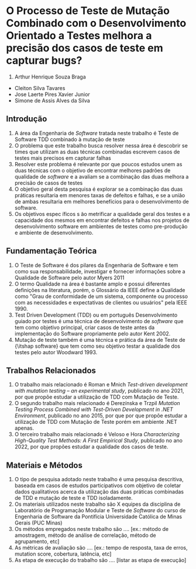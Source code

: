 # O Processo de Teste de Mutação Combinado com o Desenvolvimento Orientado a Testes melhora a precisão dos casos de teste em capturar bugs?

1. Arthur Henrique Souza Braga

* Cleiton Silva Tavares
* Jose Laerte Pires Xavier Junior
* Simone de Assis Alves da Silva

## Introdução

1. A área da Engenharia de _Software_ tratada neste trabalho é Teste de Software TDD combinado à mutação de teste
2. O problema que este trabalho busca resolver nessa área é descobrir se times que utilizam as duas técnicas combinadas escrevem casos de testes mais precisos em capturar falhas
3. Resolver este problema é relevante por que poucos estudos unem as duas técnicas com o objetivo de encontrar melhores padrões de qualidade de _software_ e a avaliam se a combinação das duas melhora a precisão de casos de testes
4. O objetivo geral desta pesquisa  é explorar se a combinação das duas práticas resultaria em menores taxas de defeitos e falhas, e se a união de ambas resultaria em melhores benefícios para o desenvolvimento de software.
5. Os objetivos espec ́ıficos s ̃ao metrificar a qualidade geral dos testes e a capacidade dos mesmos em encontrar defeitos e falhas nos projetos de desenvolvimento software em ambientes de testes como pre-produção e ambiente de desenvolvimento.

## Fundamentação Teórica

1. O Teste de Software é dos pilares da Engenharia de Software e tem como sua responsabilidade, investigar e fornecer informações sobre a Qualidade de Software pelo autor Myers 2011
2. O termo Qualidade na área é bastante amplo e possui diferentes definições na literatura, porém, o Glossário da IEEE define a Qualidade como "Grau de conformidade de um sistema, componente ou processo com as necessidades e expectativas de clientes ou usuários" pela IEEE 1990.
3. Test Driven Development (TDD) ou em português Desenvolvimento guiado por testes é uma técnica de desenvolvimento de _software_ que tem como objetivo principal, criar casos de teste antes da implementação do Software propriamente pelo autor Kent 2002.
4. Mutação de teste também é uma técnica e prática da área de Teste de {\itshap software} que tem como seu objetivo testar a qualidade dos testes pelo autor Woodward 1993.

## Trabalhos Relacionados

1. O trabalho mais relacionado é Roman e Mnich _Test-driven development with mutation testing – an experimental study_, publicado no ano 2021, por que propõe estudar a utilização de TDD com Mutação de Teste.
2. O segundo trabalho mais relacionado é Derezínska e Trzpil _Mutation Testing Process Combined with Test-Driven Development in .NET Environment_, publicado no ano 2015, por que por que propõe estudar a utilização de TDD com Mutação de Teste porém em ambiente .NET apenas.
3. O terceiro trabalho mais relacionado é Veloso e Hora _Characterizing High-Quality Test Methods: A First Empirical Study_, publicado no ano 2022,  por que propões estudar a qualidade dos casos de teste.

## Materiais e Métodos

1. O tipo de pesquisa adotado neste trabalho é uma pesquisa descritiva, baseada em casos de estudos participativos com objetivo de coletar dados qualitativos acerca da utilização das duas práticas combinadas de TDD e mutação de teste e TDD isoladamente.
1. Os materiais utilizados neste trabalho são X equipes da disciplina de Laboratório de Programação Modular e Teste de _Software_ do curso de Engenharia de Software da Pontifícia Universidade Católica de Minas Gerais (PUC Minas)
1. Os métodos empregados neste trabalho são .... [ex.: método de amostragem, método de análise de correlação, método de agrupamento, etc]
1. As métricas de avaliação são .... [ex.: tempo de resposta, taxa de erros, mutation score, cobertura, latência, etc]
1. As etapa de execução do trabalho são .... [listar as etapa de execução]
